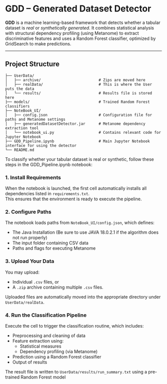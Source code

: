 # GDD – Generated Dataset Detector

**GDD** is a machine learning-based framework that detects whether a tabular dataset is *real* or *synthetically generated*. It combines statistical analysis with structural dependency profiling (using Metanome) to extract discriminative features and uses a Random Forest classifier, optimized by GridSearch to make predictions.

---

## Project Structure

```text
├── UserData/
│   ├── archive/                          # Zips are moved here
│   ├── realData/                         # This is where the User puts the data               
│   └── results/                          # Results file is stored here
├── models/                               # Trained Random Forest classifiers
├── NoteBook_UI/              
│   ├── config.json                       # Configuration file for paths and Metanome settings
│   ├── generatedDatasetDetector.jar      # Metanome dependency extraction tool
│   └── notebook_ui.py                    # Contains relevant code for Jupyter Notebook
├── GDD_Pipeline.ipynb                    # Main Jupyter Notebook interface for using the detector
└── README.md
````

To classify whether your tabular dataset is real or synthetic, follow these steps in the GDD_Pipeline.ipynb notebook:

### 1. Install Requirements
When the notebook is launched, the first cell automatically installs all dependencies listed in `requirements.txt`.  
This ensures that the environment is ready to execute the pipeline.

### 2. Configure Paths
The notebook loads paths from `NoteBook_UI/config.json`, which defines:
- The Java Installation (Be sure to use JAVA 18.0.2.1 if the algorithm does not run properly)
- The input folder containing CSV data
- Paths and flags for executing Metanome

### 3. Upload Your Data
You may upload:
- Individual `.csv` files, or  
- A `.zip` archive containing multiple `.csv` files.

Uploaded files are automatically moved into the appropriate directory under `UserData/realData`.

### 4. Run the Classification Pipeline
Execute the cell to trigger the classification routine, which includes:
- Preprocessing and cleaning of data
- Feature extraction using:
  - Statistical measures
  - Dependency profiling (via Metanome)
- Prediction using a Random Forest classifier
- Output of results

The result file is written to `UserData/results/run_summary.txt` using a pre-trained Random Forest model
